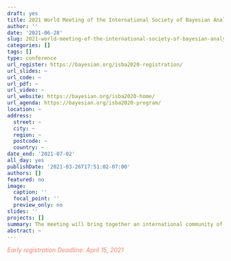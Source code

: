 ```yaml
---
draft: yes
title: 2021 World Meeting of the International Society of Bayesian Analysis (ISBA)
author: ''
date: '2021-06-28'
slug: 2021-world-meeting-of-the-international-society-of-bayesian-analysis-isba2020
categories: []
tags: []
type: conference
url_register: https://bayesian.org/isba2020-registration/
url_slides: ~
url_code: ~
url_pdf: ~
url_video: ~
url_website: https://bayesian.org/isba2020-home/
url_agenda: https://bayesian.org/isba2020-program/
location: ~
address:
  street: ~
  city: ~
  region: ~
  postcode: ~
  country: ~
date_end: '2021-07-02'
all_day: yes
publishDate: '2021-03-26T17:51:02-07:00'
authors: []
featured: no
image:
  caption: ''
  focal_point: ''
  preview_only: no
slides: ''
projects: []
summary: The meeting will bring together an international community of statisticians interested in Bayesian inference and will feature the latest advances in theory, methods, computation, and applications of Bayesian statistics. Short courses will be offered on June 27, 2021 and the main conference will be from June 28, 2021 to July 2, 2021. 
abstract: ~
---
```

<span style="color: salmon;">*Early registration Deadline: April 15, 2021*</span>

<!--more-->

